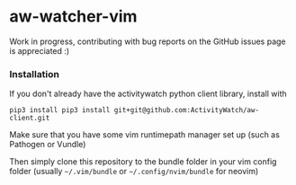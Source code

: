 aw-watcher-vim
==============

Work in progress, contributing with bug reports on the GitHub issues page is appreciated :)

### Installation

If you don't already have the activitywatch python client library, install with

```
pip3 install pip3 install git+git@github.com:ActivityWatch/aw-client.git
```

Make sure that you have some vim runtimepath manager set up (such as Pathogen or Vundle)

Then simply clone this repository to the bundle folder in your vim config folder (usually `~/.vim/bundle` or `~/.config/nvim/bundle` for neovim)
